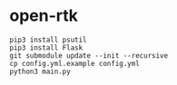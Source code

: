 # open-rtk
```shell
pip3 install psutil
pip3 install Flask
git submodule update --init --recursive
cp config.yml.example config.yml
python3 main.py
```


